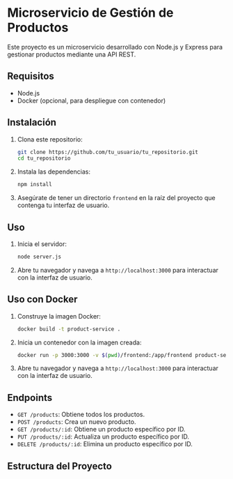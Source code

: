 # Microservicio de Gestión de Productos

Este proyecto es un microservicio desarrollado con Node.js y Express para gestionar productos mediante una API REST.

## Requisitos

- Node.js
- Docker (opcional, para despliegue con contenedor)

## Instalación

1. Clona este repositorio:
    ```bash
    git clone https://github.com/tu_usuario/tu_repositorio.git
    cd tu_repositorio
    ```

2. Instala las dependencias:
    ```bash
    npm install
    ```

3. Asegúrate de tener un directorio `frontend` en la raíz del proyecto que contenga tu interfaz de usuario.

## Uso

1. Inicia el servidor:
    ```bash
    node server.js
    ```

2. Abre tu navegador y navega a `http://localhost:3000` para interactuar con la interfaz de usuario.

## Uso con Docker

1. Construye la imagen Docker:
    ```bash
    docker build -t product-service .
    ```

2. Inicia un contenedor con la imagen creada:
    ```bash
    docker run -p 3000:3000 -v $(pwd)/frontend:/app/frontend product-service
    ```

3. Abre tu navegador y navega a `http://localhost:3000` para interactuar con la interfaz de usuario.

## Endpoints

- `GET /products`: Obtiene todos los productos.
- `POST /products`: Crea un nuevo producto.
- `GET /products/:id`: Obtiene un producto específico por ID.
- `PUT /products/:id`: Actualiza un producto específico por ID.
- `DELETE /products/:id`: Elimina un producto específico por ID.

## Estructura del Proyecto

